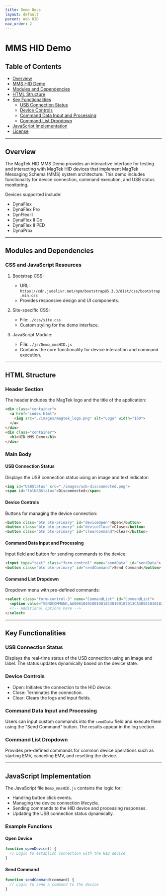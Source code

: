 ```yaml
---
title: Demo Docs
layout: default
parent: Web HID
nav_order: 2
---
```


# MMS HID Demo

## Table of Contents

- [Overview](#overview)
- [MMS HID Demo](https://rms.magensa.net/TEST/demo/mmsdemo.html)
- [Modules and Dependencies](#modules-and-dependencies)
- [HTML Structure](#html-structure)
- [Key Functionalities](#key-functionalities)
  - [USB Connection Status](#usb-connection-status)
  - [Device Controls](#device-controls)
  - [Command Data Input and Processing](#command-data-input-and-processing)
  - [Command List Dropdown](#command-list-dropdown)
- [JavaScript Implementation](#javascript-implementation)
- [License](#license)

---

## Overview

The MagTek HID MMS Demo provides an interactive interface for testing and interacting with MagTek HID devices that implement MagTek Messaging Schema (MMS) system architecture.  This demo includes functionality for device connection, command execution, and USB status monitoring.

Devices supported include:
- DynaFlex
- DynaFlex Pro
- DynFlex II
- DynaFlex II Go
- DynaFlex II PED
- DynaProx

---

## Modules and Dependencies

### CSS and JavaScript Resources

1. Bootstrap CSS:
   - URL: `https://cdn.jsdelivr.net/npm/bootstrap@5.3.3/dist/css/bootstrap.min.css`
   - Provides responsive design and UI components.

2. Site-specific CSS:
   - File: `./css/site.css`
   - Custom styling for the demo interface.

3. JavaScript Module:
   - File: `./js/Demo_mmsHID.js`
   - Contains the core functionality for device interaction and command execution.

---

## HTML Structure

### Header Section

The header includes the MagTek logo and the title of the application:

```html
<div class="container">
  <a href="index.html">
    <img src="./images/magtek_logo.png" alt="Logo" width="150">
  </a>
</div>
<div class="container">
  <h1>HID MMS Demo</h1>
</div>
```

### Main Body

#### USB Connection Status

Displays the USB connection status using an image and text indicator:

```html
<img id="USBStatus" src="./images/usb-disconnected.png">
<span id="lblUSBStatus">Disconnected</span>
```

#### Device Controls

Buttons for managing the device connection:

```html
<button class="btn btn-primary" id="deviceOpen">Open</button>
<button class="btn btn-primary" id="deviceClose">Close</button>
<button class="btn btn-primary" id="clearCommand">Clear</button>
```

#### Command Data Input and Processing

Input field and button for sending commands to the device:

```html
<input type="text" class="form-control" name="sendData" id="sendData">
<button class="btn btn-primary" id="sendCommand">Send Command</button>
```

#### Command List Dropdown

Dropdown menu with pre-defined commands:

```html
<select class="form-control-3" name="CommandList" id="CommandList">
  <option value="SENDCOMMAND,AA008104010010018430100182013CA30981010182010183010184020003861A9C01009F02060000000001009F03060000000000005F2A020840">START EMV</option>
  <!-- Additional options here -->
</select>
```

---

## Key Functionalities

### USB Connection Status

Displays the real-time status of the USB connection using an image and label. The status updates dynamically based on the device state.

### Device Controls

- Open: Initiates the connection to the HID device.
- Close: Terminates the connection.
- Clear: Clears the logs and input fields.

### Command Data Input and Processing

Users can input custom commands into the `sendData` field and execute them using the "Send Command" button. The results appear in the log section.

### Command List Dropdown

Provides pre-defined commands for common device operations such as starting EMV, canceling EMV, and resetting the device.

---

## JavaScript Implementation

The JavaScript file `Demo_mmsHID.js` contains the logic for:

- Handling button click events.
- Managing the device connection lifecycle.
- Sending commands to the HID device and processing responses.
- Updating the USB connection status dynamically.

### Example Functions

#### Open Device
```javascript
function openDevice() {
  // Logic to establish connection with the HID device
}
```

#### Send Command
```javascript
function sendCommand(command) {
  // Logic to send a command to the device
}
```
